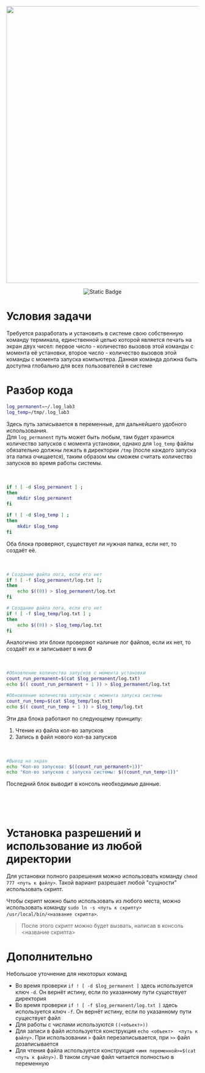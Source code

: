 <p align="center">
      <img src="https://i.ibb.co/VgqLdNG/lr-logo.png" width="726">
</p>

<p align="center">
   <img alt="Static Badge" src="https://img.shields.io/badge/Linux-BASH-blue?label=Linux&labelColor=%230ead13&color=%23ffffff">
</p>

# Условия задачи

Требуется разработать и установить в системе свою собственную команду терминала, единственной целью которой является печать на экран двух чисел: первое число - количество вызовов этой команды с момента её установки, второе число - количество вызовов этой команды с момента запуска компьютера. Данная команда должна быть доступна глобально для всех пользователей в системе

# Разбор кода

```BASH
log_permanent=~/.log_lab3
log_temp=/tmp/.log_lab3
```
Здесь путь записывается в переменные, для дальнейшего удобного использования.<br>
Для `log_permanent` путь может быть любым, там будет хранится количество запусков с момента установки,
однако для `log_temp` файлы обязательно должны лежать в директории `/tmp` (после каждого запуска эта папка очищается), таким образом мы сможем считать количество запусков во время работы системы.<br><br><br>


```BASH
if ! [ -d $log_permanent ] ;
then
	mkdir $log_permanent	
fi

if ! [ -d $log_temp ] ;
then
	mkdir $log_temp
fi
```
Оба блока проверяют, существует ли нужная папка, если нет, то создаёт её.<br><br><br>

```BASH
# Создание файла лога, если его нет
if ! [ -f $log_permanent/log.txt ];
then
	echo $((0)) > $log_permanent/log.txt
fi

# Создание файла лога, если его нет
if ! [ -f $log_temp/log.txt ] ;
then
	echo $((0)) > $log_temp/log.txt
fi
```

Аналогично эти блоки проверяют наличие лог файлов, если их нет, то создаёт их и записывает в них ***0***<br><br><br>

```BASH
#Обновление количества запусков с момента установки
count_run_permanent=$(cat $log_permanent/log.txt)
echo $(( count_run_permanent + 1 )) > $log_permanent/log.txt

#Обновление количества запусков с момента запуска системы
count_run_temp=$(cat $log_temp/log.txt)
echo $(( count_run_temp + 1 )) > $log_temp/log.txt
```

Эти два блока работают по следующему принципу:
1. Чтение из файла кол-во запусков
2. Запись в файл нового кол-ва запусков
<br><br><br>

```BASH
#Вывод на экран
echo "Кол-во запусков: $((count_run_permanent+1))"
echo "Кол-во запусков с запуска системы: $((count_run_temp+1))"
```

Последний блок выводит в консоль необходимые данные.<br><br><br>

<br>

# Установка разрешений и использование из любой директории

Для установки полного разрешения можно использовать команду `chmod 777 <путь к файлу>`. Такой вариант разрешает любой "сущности" использовать скрипт.

Чтобы скрипт можно было использовать из любого места, можно использовать команду `sudo ln -s <путь к скрипту> /usr/local/bin/<название скрипта>`. 
> После этого скрипт можно будет вызвать, написав в консоль <название скрипта>

# Дополнительно

Небольшое уточнение для некоторых команд

+ Во время проверки `if ! [ -d $log_permanent ]` здесь используется ключ `-d`. Он вернёт истину, если по указанному пути существует директория
+ Во время проверки `if ! [ -f $log_permanent/log.txt ]` здесь используется ключ `-f`. Он вернёт истину, если по указанному пути существует файл
+ Для работы с числами используются `((<объект>))`
+ Для записи в файл используется конструкция `echo <объект>  <путь к файлу>`. При использовании `>` файл перезаписывается, при `>>` файл дозаписывается
+ Для чтения файла используется конструкция `<имя переменной>=$(cat <путь к файлу>)`. В таком случае файл читается полностью в переменную
